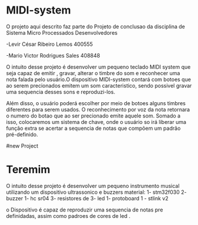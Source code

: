 # MIDI-system
O projeto aqui descrito faz parte do Projeto de conclusao da disciplina de Sistema Micro Processados 
Desenvolvedores

-Levir César Ribeiro Lemos 400555

-Mario Victor Rodrigues Sales 408848

O intuito desse projeto é desenvolver um pequeno teclado MIDI system que seja capaz de emitir , gravar, alterar o timbre do som e reconhecer uma nota falada pelo usuário.O dispositivo MIDI-system contará com botoes que ao serem precionados emitem um som caracteristico, sendo possivel gravar uma sequencia desses sons e reproduzi-los.

Além disso, o usuário poderá escolher por meio de botoes alguns timbres diferentes para serem usados.
O reconhecimento por voz da nota retornara o numero do botao que ao ser precionado emite aquele som. Somado a isso, colocaremos um sistema de chave, onde o usuário so irá liberar uma função extra se acertar a sequencia de notas que compõem um padrão pré-definido.

#new Project
# Teremim

O intuito desse projeto é desenvolver um pequeno instrumento musical utilizando um dispositivo ultrassonico e buzzers
material:
1- stm32f030
2- buzzer
1- hc sr04
3- resistores de 
3- led 
1- protoboard
1 - stlink v2

o Dispositivo é capaz de reproduzir uma sequencia de notas pre definidadas, assim como padroes de cores de led .

